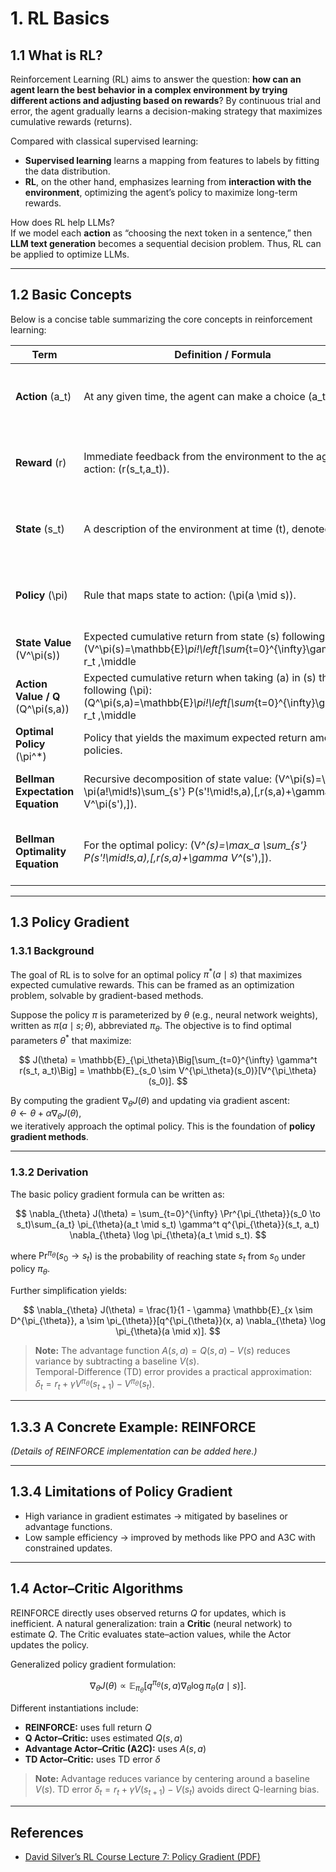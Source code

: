 # 1. RL Basics

## 1.1 What is RL?

Reinforcement Learning (RL) aims to answer the question: **how can an agent learn the best behavior in a complex environment by trying different actions and adjusting based on rewards**? By continuous trial and error, the agent gradually learns a decision-making strategy that maximizes cumulative rewards (returns).

Compared with classical supervised learning:  
- **Supervised learning** learns a mapping from features to labels by fitting the data distribution.  
- **RL**, on the other hand, emphasizes learning from **interaction with the environment**, optimizing the agent’s policy to maximize long-term rewards.  

How does RL help LLMs?  
If we model each **action** as “choosing the next token in a sentence,” then **LLM text generation** becomes a sequential decision problem. Thus, RL can be applied to optimize LLMs.

---

## 1.2 Basic Concepts

Below is a concise table summarizing the core concepts in reinforcement learning:

| Term | Definition / Formula | Key Point |
|---|---|---|
| **Action** \(a_t\) | At any given time, the agent can make a choice \(a_t\). | Action space can be discrete (e.g., left/right) or continuous (e.g., steering angle). |
| **Reward** \(r\) | Immediate feedback from the environment to the agent’s action: \(r(s_t,a_t)\). | Goal is to maximize **long-term cumulative reward**, not only immediate reward. |
| **State** \(s_t\) | A description of the environment at time \(t\), denoted \(s_t\). | State should contain enough information for decisions (Markov property). |
| **Policy** \(\pi\) | Rule that maps state to action: \(\pi(a \mid s)\). | Can be deterministic \((a=\pi(s))\) or stochastic (a distribution). |
| **State Value** \(V^\pi(s)\) | Expected cumulative return from state \(s\) following \(\pi\): \(V^\pi(s)=\mathbb{E}_\pi\!\left[\sum_{t=0}^{\infty}\gamma^t r_t \,\middle|\, s_0=s\right]\). | Reflects the **long-term value** of a state; \(\gamma\in[0,1]\) is the discount factor. |
| **Action Value / Q** \(Q^\pi(s,a)\) | Expected cumulative return when taking \(a\) in \(s\) then following \(\pi\): \(Q^\pi(s,a)=\mathbb{E}_\pi\!\left[\sum_{t=0}^{\infty}\gamma^t r_t \,\middle|\, s_0=s, a_0=a\right]\). | Used to evaluate specific actions (basis of Q-learning). |
| **Optimal Policy** \(\pi^*\) | Policy that yields the maximum expected return among all policies. | \(\pi^*=\arg\max_\pi V^\pi(s)\) for all states \(s\). |
| **Bellman Expectation Equation** | Recursive decomposition of state value: \(V^\pi(s)=\sum_a \pi(a\!\mid\!s)\sum_{s'} P(s'\!\mid\!s,a)\,[\,r(s,a)+\gamma V^\pi(s')\,]\). | Current value = immediate reward + discounted future value. |
| **Bellman Optimality Equation** | For the optimal policy: \(V^*(s)=\max_a \sum_{s'} P(s'\!\mid\!s,a)\,[\,r(s,a)+\gamma V^*(s')\,]\). | Recursively choosing the best action solves the optimal value function. |


---

## 1.3 Policy Gradient

### 1.3.1 Background

The goal of RL is to solve for an optimal policy $\pi^*(a \mid s)$ that maximizes expected cumulative rewards. This can be framed as an optimization problem, solvable by gradient-based methods.

Suppose the policy $\pi$ is parameterized by $\theta$ (e.g., neural network weights), written as $\pi(a \mid s; \theta)$, abbreviated $\pi_\theta$. The objective is to find optimal parameters $\theta^*$ that maximize:

$$
J(\theta) = \mathbb{E}_{\pi_\theta}\Big[\sum_{t=0}^{\infty} \gamma^t r(s_t, a_t)\Big] 
= \mathbb{E}_{s_0 \sim V^{\pi_\theta}(s_0)}[V^{\pi_\theta}(s_0)].
$$

By computing the gradient $\nabla_\theta J(\theta)$ and updating via gradient ascent:  
$\theta \leftarrow \theta + \alpha \nabla_\theta J(\theta)$,  
we iteratively approach the optimal policy. This is the foundation of **policy gradient methods**.

---

### 1.3.2 Derivation

The basic policy gradient formula can be written as:

$$
\nabla_{\theta} J(\theta) = \sum_{t=0}^{\infty} \Pr^{\pi_{\theta}}(s_0 \to s_t)\sum_{a_t} \pi_{\theta}(a_t \mid s_t) \gamma^t q^{\pi_{\theta}}(s_t, a_t) \nabla_{\theta} \log \pi_{\theta}(a_t \mid s_t).
$$

where $\Pr^{\pi_\theta}(s_0 \to s_t)$ is the probability of reaching state $s_t$ from $s_0$ under policy $\pi_\theta$.

Further simplification yields:

$$
\nabla_{\theta} J(\theta) 
= \frac{1}{1 - \gamma} \mathbb{E}_{x \sim D^{\pi_{\theta}}, a \sim \pi_{\theta}}[q^{\pi_{\theta}}(x, a) \nabla_{\theta} \log \pi_{\theta}(a \mid x)].
$$

> **Note:** The advantage function $A(s, a) = Q(s, a) - V(s)$ reduces variance by subtracting a baseline $V(s)$.  
> Temporal-Difference (TD) error provides a practical approximation:  
> $\delta_t = r_t + \gamma V^{\pi_\theta}(s_{t+1}) - V^{\pi_\theta}(s_t)$.

---

## 1.3.3 A Concrete Example: REINFORCE

*(Details of REINFORCE implementation can be added here.)*

---

## 1.3.4 Limitations of Policy Gradient

- High variance in gradient estimates → mitigated by baselines or advantage functions.  
- Low sample efficiency → improved by methods like PPO and A3C with constrained updates.  

---

## 1.4 Actor–Critic Algorithms

REINFORCE directly uses observed returns $Q$ for updates, which is inefficient. A natural generalization: train a **Critic** (neural network) to estimate $Q$. The Critic evaluates state–action values, while the Actor updates the policy.

Generalized policy gradient formulation:

$$
\nabla_{\theta} J(\theta) \propto \mathbb{E}_{\pi_\theta}[q^{\pi_\theta}(s, a)\nabla_{\theta} \log \pi_\theta(a \mid s)].
$$

Different instantiations include:
- **REINFORCE:** uses full return $Q$  
- **Q Actor–Critic:** uses estimated $Q(s, a)$  
- **Advantage Actor–Critic (A2C):** uses $A(s, a)$  
- **TD Actor–Critic:** uses TD error $\delta$

> **Note:** Advantage reduces variance by centering around a baseline $V(s)$. TD error $\delta_t = r_t + \gamma V(s_{t+1}) - V(s_t)$ avoids direct Q-learning bias.

---

## References

- [David Silver’s RL Course Lecture 7: Policy Gradient (PDF)](https://www.davidsilver.uk/wp-content/uploads/2020/03/pg.pdf)

